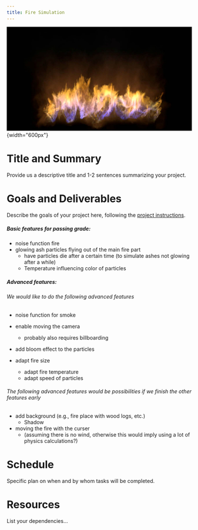 ```yaml
---
title: Fire Simulation
---
```


![Example of a fire simulation](images/Fire-simulation.jpg){width="600px"}

# Title and Summary

Provide us a descriptive title and 1-2 sentences summarizing your project.

# Goals and Deliverables

Describe the goals of your project here, following the
[project instructions](https://lgg.epfl.ch/teaching/ICG2019/icg_lectures/2019_project_instructions).

##### Basic features for passing grade:

- noise function fire
- glowing ash particles flying out of the main fire part
    - have particles die after a certain time (to simulate ashes not glowing after a while)
    - Temperature influencing color of particles


##### Advanced features:
###### We would like to do the following advanced features

- noise function for smoke
- enable moving the camera
    - probably also requires billboarding

- add bloom effect to the particles

- adapt fire size
    - adapt fire temperature
    - adapt speed of particles

###### The following advanced features would be possibilities if we finish the other features early

- add background (e.g., fire place with wood logs, etc.)
    - Shadow
- moving the fire with the curser
    - (assuming there is no wind, otherwise this would imply using a lot of physics calculations?)

# Schedule

Specific plan on when and by whom tasks will be completed.

# Resources

List your dependencies...

